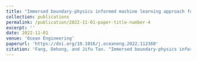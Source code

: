 ```yaml
---
title: "Immersed boundary-physics informed machine learning approach for fluid–solid coupling"
collection: publications
permalink: /publication/2022-11-01-paper-title-number-4
excerpt: ''
date: 2022-11-01
venue: 'Ocean Engineering'
paperurl: 'https://doi.org/10.1016/j.oceaneng.2022.112360'
citation: 'Fang, Dehong, and Jifu Tan. "Immersed boundary-physics informed machine learning approach for fluid–solid coupling." Ocean Engineering 263 (2022): 112360.'
---
```

